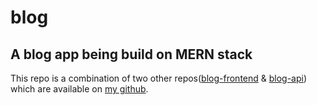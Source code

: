 # blog
## A blog app being build on MERN stack

This repo is a combination of two other repos([blog-frontend](https://github.com/abhishekram404/blog-frontend) & [blog-api](https://github.com/abhishekram404/blog-api)) which are available on [my github](https://github.com/abhishekram404?tab=repositories).


